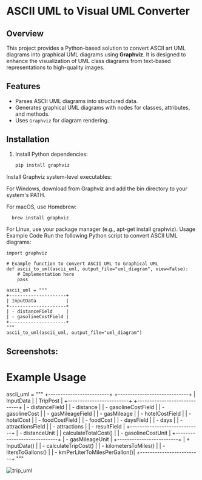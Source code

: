 # ASCII UML to Visual UML Converter

## Overview
This project provides a Python-based solution to convert ASCII art UML diagrams into graphical UML diagrams using **Graphviz**. It is designed to enhance the visualization of UML class diagrams from text-based representations to high-quality images.

## Features
- Parses ASCII UML diagrams into structured data.
- Generates graphical UML diagrams with nodes for classes, attributes, and methods.
- Uses `Graphviz` for diagram rendering.

## Installation
1. Install Python dependencies:
   ```bash
   pip install graphviz
Install Graphviz system-level executables:

For Windows, download from Graphviz and add the bin directory to your system's PATH.

For macOS, use Homebrew:
  ```bash
    brew install graphviz
```
For Linux, use your package manager (e.g., apt-get install graphviz).
Usage
Example Code
Run the following Python script to convert ASCII UML diagrams:
```
import graphviz

# Example function to convert ASCII UML to Graphical UML
def ascii_to_uml(ascii_uml, output_file="uml_diagram", view=False):
    # Implementation here
    pass

ascii_uml = """
+---------------------+
| InputData           |
+---------------------+
| - distanceField     |
| - gasolineCostField |
+---------------------+
"""
ascii_to_uml(ascii_uml, output_file="uml_diagram")
```

## Screenshots:

# Example Usage
ascii_uml = """
+-------------------------+       +-----------------------------+
|      InputData          |       |         TripPost            |
+-------------------------+       +-----------------------------+
| - distanceField         |       | - distance                  |
| - gasolineCostField     |       | - gasolineCost              |
| - gasMileageField       |       | - gasMileage                |
| - hotelCostField        |       | - hotelCost                 |
| - foodCostField         |       | - foodCost                  |
| - daysField             |       | - days                      |
| - attractionsField      |       | - attractions               |
| - resultField           |       +-----------------------------+
| - distanceUnit          |       | calculateTotalCost()        |
| - gasolineCostUnit      |       +-----------------------------+
| - gasMileageUnit        |
+-------------------------+
| + InputData()           |
| - calculateTripCost()   |
| - kilometersToMiles()   |
| - litersToGallons()     |
| - kmPerLiterToMilesPerGallon()|
+-------------------------+
"""

![trip_uml](https://github.com/user-attachments/assets/c095aaca-b28e-416f-b1e9-eecd666bacbc)



